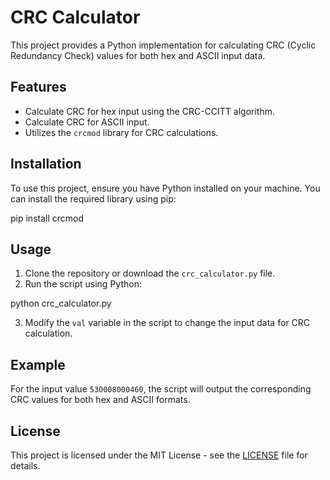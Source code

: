 # CRC Calculator

This project provides a Python implementation for calculating CRC (Cyclic Redundancy Check) values for both hex and ASCII input data.

## Features

- Calculate CRC for hex input using the CRC-CCITT algorithm.
- Calculate CRC for ASCII input.
- Utilizes the `crcmod` library for CRC calculations.

## Installation

To use this project, ensure you have Python installed on your machine. You can install the required library using pip:


pip install crcmod


## Usage

1. Clone the repository or download the `crc_calculator.py` file.
2. Run the script using Python:


python crc_calculator.py


3. Modify the `val` variable in the script to change the input data for CRC calculation.

## Example

For the input value `530008000460`, the script will output the corresponding CRC values for both hex and ASCII formats.

## License

This project is licensed under the MIT License - see the [LICENSE](LICENSE) file for details.
